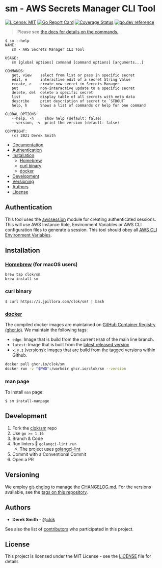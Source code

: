 # sm - AWS Secrets Manager CLI Tool

[![License: MIT](https://img.shields.io/badge/License-MIT-brightgreen.svg)](https://github.com/clok/sm/blob/master/LICENSE)
[![Go Report Card](https://goreportcard.com/badge/clok/sm)](https://goreportcard.com/report/clok/sm)
[![Coverage Status](https://coveralls.io/repos/github/clok/sm/badge.svg)](https://coveralls.io/github/clok/sm)
[![go.dev reference](https://img.shields.io/badge/go.dev-reference-007d9c?logo=go&logoColor=white)](https://pkg.go.dev/github.com/clok/sm?tab=overview)

> Please see [the docs for details on the commands.](./docs/sm.md)

```text
$ sm --help
NAME:
   sm - AWS Secrets Manager CLI Tool

USAGE:
   sm [global options] command [command options] [arguments...]

COMMANDS:
   get, view    select from list or pass in specific secret
   edit, e      interactive edit of a secret String Value
   create, c    create new secret in Secrets Manager
   put          non-interactive update to a specific secret
   delete, del  delete a specific secret
   list         display table of all secrets with meta data
   describe     print description of secret to `STDOUT`
   help, h      Shows a list of commands or help for one command

GLOBAL OPTIONS:
   --help, -h     show help (default: false)
   --version, -v  print the version (default: false)

COPYRIGHT:
   (c) 2021 Derek Smith
```

- [Documentation](./docs/sm.md)
- [Authentication](#authentication)
- [Installation](#installation)
   - [Homebrew](#homebrewhttpsbrewsh-for-macos-users)
   - [curl binary](#curl-binary)
   - [docker](#dockerhttpswwwdockercom)
- [Development](#development)
- [Versioning](#versioning)
- [Authors](#authors)
- [License](#license)

## Authentication

This tool uses the [awssession](https://github.com/clok/awssession) module for creating authenticated sessions. This will
use AWS Instance Role, Environment Variables or AWS CLI configuration files to generate a session. This tool should obey
all [AWS CLI Environment Variables](https://docs.aws.amazon.com/cli/latest/userguide/cli-configure-envvars.html).

## Installation

### [Homebrew](https://brew.sh) (for macOS users)

```
brew tap clok/sm
brew install sm
```

### curl binary

```
$ curl https://i.jpillora.com/clok/sm! | bash
```

### [docker](https://www.docker.com/)

The compiled docker images are maintained on [GitHub Container Registry (ghcr.io)](https://github.com/orgs/clok/packages/container/package/sm).
We maintain the following tags:

- `edge`: Image that is build from the current `HEAD` of the main line branch.
- `latest`: Image that is built from the [latest released version](https://github.com/clok/sm/releases)
- `x.y.z` (versions): Images that are build from the tagged versions within Github.

```bash
docker pull ghcr.io/clok/sm
docker run -v "$PWD":/workdir ghcr.io/clok/sm --version
```

### man page

To install `man` page:

```
$ sm install-manpage
```

## Development

1. Fork the [clok/sm](https://github.com/clok/sm) repo
1. Use `go >= 1.16`
1. Branch & Code
1. Run linters :broom: `golangci-lint run`
    - The project uses [golangci-lint](https://golangci-lint.run/usage/install/#local-installation)
1. Commit with a Conventional Commit
1. Open a PR

## Versioning

We employ [git-chglog](https://github.com/git-chglog/git-chglog) to manage the [CHANGELOG.md](CHANGELOG.md). For the
versions available, see the [tags on this repository](https://github.com/clok/sm/tags).

## Authors

* **Derek Smith** - [@clok](https://github.com/clok)

See also the list of [contributors](https://github.com/clok/sm/contributors) who participated in this project.

## License

This project is licensed under the MIT License - see the [LICENSE](LICENSE) file for details